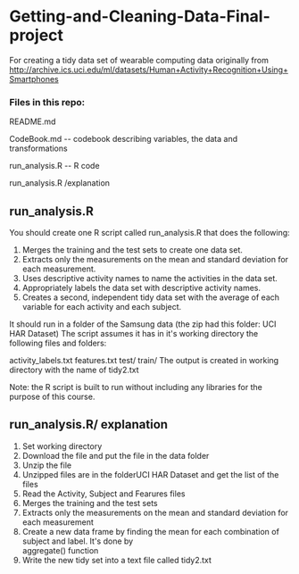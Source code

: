 # Getting-and-Cleaning-Data-Final-project
For creating a tidy data set of wearable computing data originally from http://archive.ics.uci.edu/ml/datasets/Human+Activity+Recognition+Using+Smartphones

### Files in this repo:

README.md 

CodeBook.md -- codebook describing variables, the data and transformations

run_analysis.R -- R code

run_analysis.R /explanation


## run_analysis.R
You should create one R script called run_analysis.R that does the following: 

1. Merges the training and the test sets to create one data set. 
2. Extracts only the measurements on the mean and standard deviation for each measurement.
3. Uses descriptive activity names to name the activities in the data set. 
4. Appropriately labels the data set with descriptive activity names. 
5. Creates a second, independent tidy data set with the average of each variable for each activity and each subject.

It should run in a folder of the Samsung data (the zip had this folder: UCI HAR Dataset) The script assumes it has in it's working directory the following files and folders:

activity_labels.txt
features.txt
test/
train/
The output is created in working directory with the name of tidy2.txt

Note: the R script is built to run without including any libraries for the purpose of this course.

## run_analysis.R/ explanation

1. Set working directory
2. Download the file and put the file in the data folder
3. Unzip the file
4. Unzipped files are in the folderUCI HAR Dataset and get the list of the files
5. Read the Activity, Subject and Fearures files
6. Merges the training and the test sets
7. Extracts only the measurements on the mean and standard deviation for each measurement
8. Create a new data frame by finding the mean for each combination of subject and label. It's done by       
aggregate() function
9. Write the new tidy set into a text file called tidy2.txt


